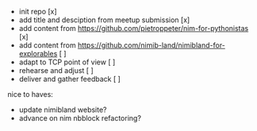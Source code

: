 - init repo [x]
- add title and desciption from meetup submission [x]
- add content from https://github.com/pietroppeter/nim-for-pythonistas [x]
- add content from https://github.com/nimib-land/nimibland-for-explorables [ ]
- adapt to TCP point of view [ ]
- rehearse and adjust [ ]
- deliver and gather feedback [ ]

nice to haves:
- update nimibland website?
- advance on nim nbblock refactoring?